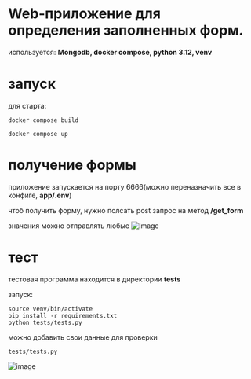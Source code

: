 # Web-приложение для определения заполненных форм.
используется: **Mongodb, docker compose, python 3.12, venv**
# запуск
для старта:
```
docker compose build

docker compose up
```
# получение формы
приложение запускается на порту 6666(можно переназначить все в конфиге, **app/.env**)

чтоб получить форму, нужно полсать post запрос на метод **/get_form**

значения можно отправлять любые
![image](https://github.com/user-attachments/assets/988772f1-ebf4-40a7-b681-3bf3c5aec563)

# тест
тестовая программа находится в директории **tests**

запуск:
```
source venv/bin/activate
pip install -r requirements.txt
python tests/tests.py
```

можно добавить свои данные для проверки

```
tests/tests.py
```
![image](https://github.com/user-attachments/assets/d26a90cd-173e-4dff-a750-9fd52e0d0d93)
